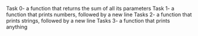 Task 0- a function that returns the sum of all its parameters
Task 1- a function that prints numbers, followed by a new line
Tasks 2- a function that prints strings, followed by a new line
Tasks 3-  a function that prints anything

